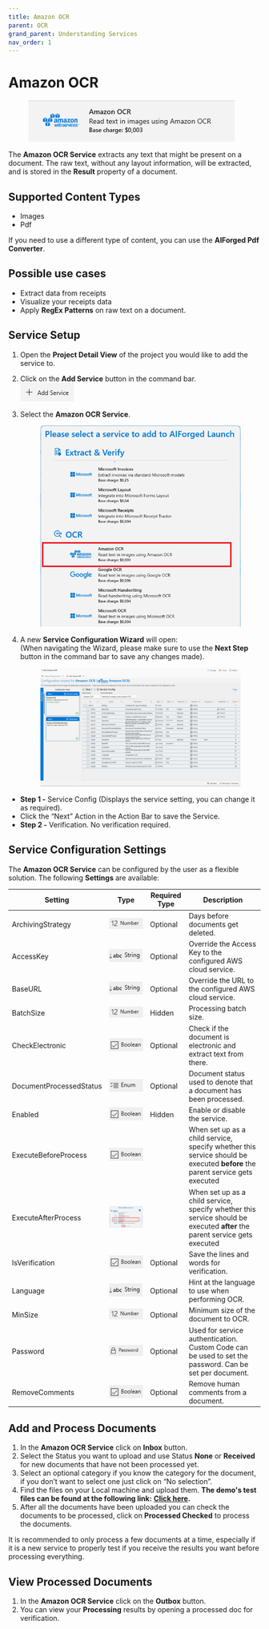 ```yaml
---
title: Amazon OCR
parent: OCR
grand_parent: Understanding Services
nav_order: 1
---
```


# Amazon OCR

<figure><img src="../../.gitbook/assets/image (63).png" alt=""><figcaption></figcaption></figure>

The **Amazon OCR Service** extracts any text that might be present on a document. The raw text, without any layout information, will be extracted, and is stored in the **Result** property of a document.

## Supported Content Types

* Images
* Pdf

If you need to use a different type of content, you can use the **AIForged Pdf Converter**.

## Possible use cases

* Extract data from receipts
* Visualize your receipts data
* Apply **RegEx Patterns** on raw text on a document.

## Service Setup

1. Open the **Project Detail View** of the project you would like to add the service to.
2. Click on the **Add Service** button in the command bar.\
   ![](<../../.gitbook/assets/image (82) (1).png>)
3.  Select the **Amazon OCR Service**.

    <figure><img src="../../.gitbook/assets/image (9).png" alt=""><figcaption></figcaption></figure>
4.  A new **Service Configuration Wizard** will open:\
    (When navigating the Wizard, please make sure to use the **Next Step** button in the command bar to save any changes made).

    <figure><img src="../../.gitbook/assets/image (22).png" alt=""><figcaption></figcaption></figure>



* **Step 1 -** Service Config (Displays the service setting, you can change it as required).
* Click the “Next” Action in the Action Bar to save the Service.
* **Step 2 -** Verification. No verification required.

## Service Configuration Settings

The **Amazon OCR Service** can be configured by the user as a flexible solution. The following **Settings** are available:

| Setting                 | Type                                               | Required Type | Description                                                                                                                 |
| ----------------------- | -------------------------------------------------- | ------------- | --------------------------------------------------------------------------------------------------------------------------- |
| ArchivingStrategy       | ![](<../../.gitbook/assets/image (14) (6).png>)    | Optional      | Days before documents get deleted.                                                                                          |
| AccessKey               | ![](<../../.gitbook/assets/image (7).png>)         | Optional      | Override the Access Key to the configured AWS cloud service.                                                                |
| BaseURL                 | ![](<../../.gitbook/assets/image (7).png>)         | Optional      | Override the URL to the configured AWS cloud service.                                                                       |
| BatchSize               | ![](<../../.gitbook/assets/image (5) (3).png>)     | Hidden        | Processing batch size.                                                                                                      |
| CheckElectronic         | ![](<../../.gitbook/assets/image (15).png>)        | Optional      | Check if the document is electronic and extract text from there.                                                            |
| DocumentProcessedStatus | ![](<../../.gitbook/assets/image (6) (4).png>)     | Optional      | Document status used to denote that a document has been processed.                                                          |
| Enabled                 | ![](<../../.gitbook/assets/image (15).png>)        | Hidden        | Enable or disable the service.                                                                                              |
| ExecuteBeforeProcess    | ![](<../../.gitbook/assets/image (18).png>)        |               | When set up as a child service, specify whether this service should be executed **before** the parent service gets executed |
| ExecuteAfterProcess     | ![](<../../.gitbook/assets/image (21) (1).png>)    |               | When set up as a child service, specify whether this service should be executed **after** the parent service gets executed  |
| IsVerification          | ![](<../../.gitbook/assets/image (18).png>)        | Optional      | Save the lines and words for verification.                                                                                  |
| Language                | ![](<../../.gitbook/assets/image (7).png>)         | Optional      | Hint at the language to use when performing OCR.                                                                            |
| MinSize                 | ![](<../../.gitbook/assets/image (14) (6).png>)    | Optional      | Minimum size of the document to OCR.                                                                                        |
| Password                | ![](<../../.gitbook/assets/image (3) (5) (1).png>) | Optional      | Used for service authentication. Custom Code can be used to set the password. Can be set per document.                      |
| RemoveComments          | ![](<../../.gitbook/assets/image (11).png>)        | Optional      | Remove human comments from a document.                                                                                      |

## Add and Process Documents

1. In the **Amazon OCR Service** click on **Inbox** button.
2. Select the Status you want to upload and use Status **None** or **Received** for new documents that have not been processed yet.
3. Select an optional category if you know the category for the document, if you don’t want to select one just click on “No selection”.
4. Find the files on your Local machine and upload them. **The demo's test files can be found at the following link:** [**Click here**](https://larchold-my.sharepoint.com/:u:/g/personal/jannie\_larcai\_com/Ec-\_k8RmUqNAv6WgCgwItfcBTRp1Gk0V6OeyTj2S3SIUQg?e=EquxX9)**.**
5. After all the documents have been uploaded you can check the documents to be processed, click on **Processed Checked** to process the documents.

It is recommended to only process a few documents at a time, especially if it is a new service to properly test if you receive the results you want before processing everything.

## View Processed Documents <a href="#view-processed-documents" id="view-processed-documents"></a>

1. In the **Amazon OCR Service** click on the **Outbox** button.
2. You can view your **Processing** results by opening a processed doc for verification.
